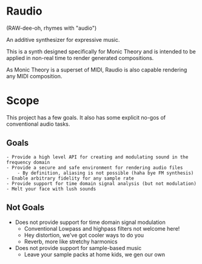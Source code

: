 # Raudio

(RAW-dee-oh, rhymes with "audio")

An additive synthesizer for expressive music.

This is a synth designed specifically for Monic Theory and is intended to be applied in non-real time to render generated compositions. 

As Monic Theory is a superset of MIDI, Raudio is also capable rendering any MIDI composition. 

# Scope

This project has a few goals. It also has some explicit no-gos of conventional audio tasks. 

## Goals

    - Provide a high level API for creating and modulating sound in the frequency domain
    - Provide a secure and safe environment for rendering audio files 
        - By definition, aliasing is not possible (haha bye FM synthesis)
    - Enable arbitrary fidelity for any sample rate
    - Provide support for time domain signal analysis (but not modulation)
    - Melt your face with lush sounds

## Not Goals

  - Does not provide support for time domain signal modulation
    - Conventional Lowpass and highpass filters not welcome here!
    - Hey distortion, we've got cooler ways to do you
    - Reverb, more like stretchy harmonics
  - Does not provide support for sample-based music
    - Leave your sample packs at home kids, we gen our own

